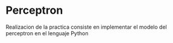 # Perceptron



Realizacion de la practica consiste en implementar el modelo del perceptron en el lenguaje Python
